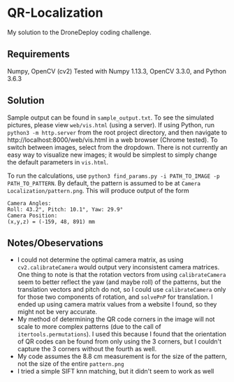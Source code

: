 # QR-Localization
My solution to the DroneDeploy coding challenge.

## Requirements
Numpy, OpenCV (cv2)
Tested with Numpy 1.13.3, OpenCV 3.3.0, and Python 3.6.3

## Solution
Sample output can be found in `sample_output.txt`. To see the simulated pictures, please view `web/vis.html` (using a server). If using Python, run `python3 -m http.server` from the root project directory, and then navigate to http://localhost:8000/web/vis.html in a web browser (Chrome tested). To switch between images, select from the dropdown. There is not currently an easy way to visualize new images; it would be simplest to simply change the default parameters in `vis.html`.

To run the calculations, use `python3 find_params.py -i PATH_TO_IMAGE -p PATH_TO_PATTERN`. By default, the pattern is assumed to be at `Camera Localization/pattern.png`. This will produce output of the form
```
Camera Angles:
Roll: 43.2°, Pitch: 10.1°, Yaw: 29.9°
Camera Position:
(x,y,z) = (-159, 48, 891) mm
```

## Notes/Obeservations
* I could not determine the optimal camera matrix, as using `cv2.calibrateCamera` would output very inconsistent camera matrices. One thing to note is that the rotation vectors from using `calibrateCamera` seem to better reflect the yaw (and maybe roll) of the patterns, but the translation vectors and pitch do not, so I could use `calibrateCamera` only for those two components of rotation, and `solvePnP` for translation. I ended up using camera matrix values from a website I found, so they might not be very accurate.
* My method of determining the QR code corners in the image will not scale to more complex patterns (due to the call of `itertools.permutations`). I used this because I found that the orientation of QR codes can be found from only using the 3 corners, but I couldn't capture the 3 corners without the fourth as well.
* My code assumes the 8.8 cm measurement is for the size of the pattern, not the size of the entire `pattern.png`
* I tried a simple SIFT knn matching, but it didn't seem to work as well
